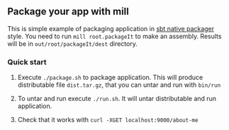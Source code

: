 ## Package your app with mill

This is simple example of packaging application in [sbt native packager](https://github.com/sbt/sbt-native-packager) style. 
You need to run `mill root.packageIt` to make an assembly. Results will be in `out/root/packageIt/dest` directory.

### Quick start

1. Execute `./package.sh` to package application. This will produce distributable file `dist.tar.gz`, that you can untar and run with `bin/run`

2. To untar and run execute `./run.sh`. It will untar distributable and run application.

3. Check that it works with `curl -XGET localhost:9000/about-me`
